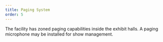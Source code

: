 ```yaml
---
title: Paging System
order: 5
---
```


The facility has zoned paging capabilities inside the exhibit halls. A paging microphone may be installed for show management.
